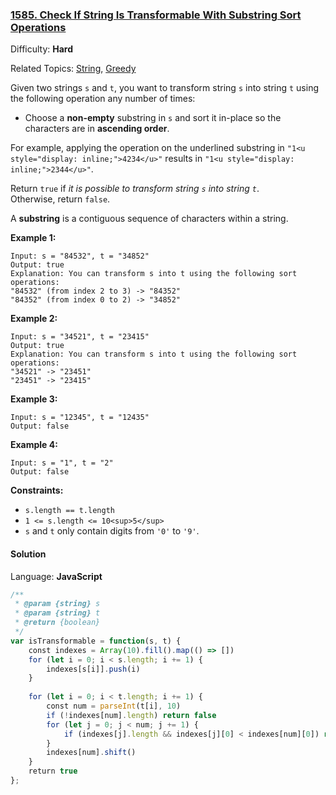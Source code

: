 ### [1585\. Check If String Is Transformable With Substring Sort Operations](https://leetcode.com/problems/check-if-string-is-transformable-with-substring-sort-operations/)

Difficulty: **Hard**  

Related Topics: [String](https://leetcode.com/tag/string/), [Greedy](https://leetcode.com/tag/greedy/)


Given two strings `s` and `t`, you want to transform string `s` into string `t` using the following operation any number of times:

*   Choose a **non-empty** substring in `s` and sort it in-place so the characters are in **ascending order**.

For example, applying the operation on the underlined substring in `"1<u style="display: inline;">4234</u>"` results in `"1<u style="display: inline;">2344</u>"`.

Return `true` if _it is possible to transform string `s` into string `t`_. Otherwise, return `false`.

A **substring** is a contiguous sequence of characters within a string.

**Example 1:**

```
Input: s = "84532", t = "34852"
Output: true
Explanation: You can transform s into t using the following sort operations:
"84532" (from index 2 to 3) -> "84352"
"84352" (from index 0 to 2) -> "34852"
```

**Example 2:**

```
Input: s = "34521", t = "23415"
Output: true
Explanation: You can transform s into t using the following sort operations:
"34521" -> "23451"
"23451" -> "23415"
```

**Example 3:**

```
Input: s = "12345", t = "12435"
Output: false
```

**Example 4:**

```
Input: s = "1", t = "2"
Output: false
```

**Constraints:**

*   `s.length == t.length`
*   `1 <= s.length <= 10<sup>5</sup>`
*   `s` and `t` only contain digits from `'0'` to `'9'`.


#### Solution

Language: **JavaScript**

```javascript
/**
 * @param {string} s
 * @param {string} t
 * @return {boolean}
 */
var isTransformable = function(s, t) {
    const indexes = Array(10).fill().map(() => [])
    for (let i = 0; i < s.length; i += 1) {
        indexes[s[i]].push(i)
    }
    
    for (let i = 0; i < t.length; i += 1) {
        const num = parseInt(t[i], 10)
        if (!indexes[num].length) return false
        for (let j = 0; j < num; j += 1) {
            if (indexes[j].length && indexes[j][0] < indexes[num][0]) return false
        }
        indexes[num].shift()
    }
    return true
};
```